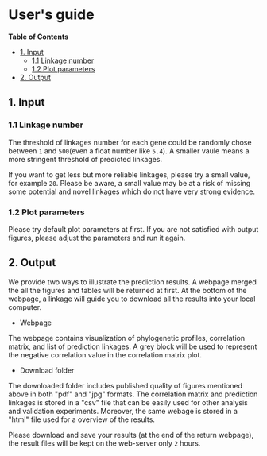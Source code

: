 # User's guide #

<!-- content start -->

**Table of Contents**

- [1. Input](#1-input)
    - [1.1 Linkage number](#11-linkage-number)
    - [1.2 Plot parameters](#12-plot-parameters)
- [2. Output](#2-output) 
<!-- content end -->


## 1. Input ##

### 1.1 Linkage number ###

The threshold of linkages number for each gene could be randomly chose between `1` and `500`(even a float number like `5.4`). A smaller vaule means a more stringent threshold of predicted linkages.

If you want to get less but more reliable linkages, please try a small value, for example `20`. Please be aware, a small value may be at a risk of missing some potential and novel linkages which do not have very strong evidence.

### 1.2 Plot parameters ###

Please try default plot parameters at first. If you are not satisfied with output figures, please adjust the parameters and run it again.

## 2. Output ##

We provide two ways to illustrate the prediction results. A webpage merged the all the figures and tables will be returned at first. At the bottom of the webpage, a linkage will guide you to download all the results into your local computer.

* Webpage

The webpage contains visualization of phylogenetic profiles, correlation matrix, and list of prediction linkages. A grey block will be used to represent the negative correlation value in the correlation matrix plot.

* Download folder

The downloaded folder includes published quality of figures mentioned above in both "pdf" and "jpg" formats. The correlation matrix and prediction linkages is stored in a "csv" file that can be easily used for other analysis and validation experiments. Moreover, the same webage is stored in a "html" file used for a overview of the results.

Please download and save your results (at the end of the return webpage), the result files will be kept on the web-server only `2` hours.







